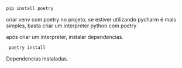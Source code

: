 ```bash
pip install poetry
```

criar venv com poetry no projeto, se estiver utilizando pycharm é mais simples, basta criar um interpreter python com poetry

após criar um interpreter, instalar dependencias.
```bash
 poetry install
```

Dependencias instaladas.
